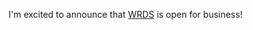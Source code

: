 <meta name="media" content="/_assets/media/wrds/main-screen-from-wrds.jpg">
<meta name="categories" content="web app, lit-html, open source">

I'm excited to announce that [WRDS](https://wrds.netlify.app) is open for business!